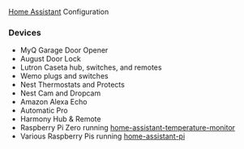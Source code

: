 [Home Assistant](https://home-assistant.io/) Configuration

### Devices

* MyQ Garage Door Opener
* August Door Lock
* Lutron Caseta hub, switches, and remotes
* Wemo plugs and switches
* Nest Thermostats and Protects
* Nest Cam and Dropcam
* Amazon Alexa Echo
* Automatic Pro
* Harmony Hub & Remote
* Raspberry Pi Zero running [home-assistant-temperature-monitor](https://github.com/nickmomrik/home-assistant-temperature-monitor)
* Various Raspberry Pis running [home-assistant-pi](https://github.com/nickmomrik/home-assistant-pi)
